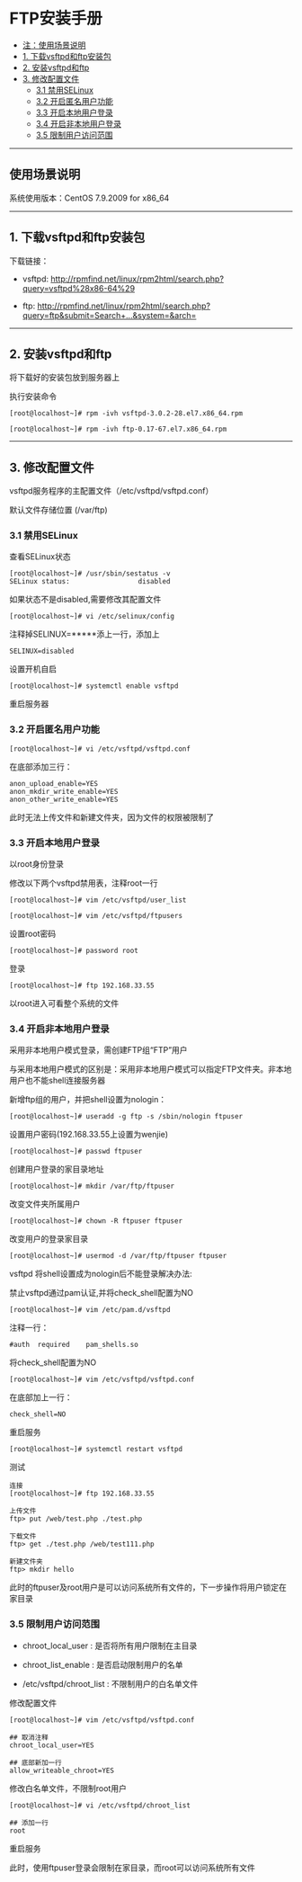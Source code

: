 # FTP安装手册

* [注：使用场景说明](#1.%20%E4%B8%8B%E8%BD%BDvsftpd%E5%92%8Cftp%E5%AE%89%E8%A3%85%E5%8C%85)
* [1. 下载vsftpd和ftp安装包](#2.%20%E5%AE%89%E8%A3%85vsftpd%E5%92%8Cftp)
* [2. 安装vsftpd和ftp](#%E5%AE%89%E8%A3%85vsftpd)
* [3. 修改配置文件](#3.%20%E4%BF%AE%E6%94%B9%E9%85%8D%E7%BD%AE%E6%96%87%E4%BB%B6)
  * [3.1 禁用SELinux](#3.1%20%E7%A6%81%E7%94%A8SELinux)
  * [3.2 开启匿名用户功能](#3.2%20%E5%BC%80%E5%90%AF%E5%8C%BF%E5%90%8D%E7%94%A8%E6%88%B7%E5%8A%9F%E8%83%BD)
  * [3.3 开启本地用户登录](#3.3%20%E5%BC%80%E5%90%AF%E6%9C%AC%E5%9C%B0%E7%94%A8%E6%88%B7%E7%99%BB%E5%BD%95)
  * [3.4 开启非本地用户登录](#3.4%20%E5%BC%80%E5%90%AF%E9%9D%9E%E6%9C%AC%E5%9C%B0%E7%94%A8%E6%88%B7%E7%99%BB%E5%BD%95)
  * [3.5 限制用户访问范围](#3.5%20%E9%99%90%E5%88%B6%E7%94%A8%E6%88%B7%E8%AE%BF%E9%97%AE%E8%8C%83%E5%9B%B4)


---

## 使用场景说明

系统使用版本：CentOS 7.9.2009 for x86_64

---

## 1. 下载vsftpd和ftp安装包

下载链接：


- vsftpd: http://rpmfind.net/linux/rpm2html/search.php?query=vsftpd%28x86-64%29 

- ftp: http://rpmfind.net/linux/rpm2html/search.php?query=ftp&submit=Search+...&system=&arch=

---

## 2. 安装vsftpd和ftp

将下载好的安装包放到服务器上

执行安装命令

```
[root@localhost~]# rpm -ivh vsftpd-3.0.2-28.el7.x86_64.rpm
```

```
[root@localhost~]# rpm -ivh ftp-0.17-67.el7.x86_64.rpm
```

---

## 3. 修改配置文件

vsftpd服务程序的主配置文件（/etc/vsftpd/vsftpd.conf）

默认文件存储位置 (/var/ftp)

### 3.1 禁用SELinux

查看SELinux状态

```
[root@localhost~]# /usr/sbin/sestatus -v
SELinux status:                 disabled
```

如果状态不是disabled,需要修改其配置文件

```
[root@localhost~]# vi /etc/selinux/config
```

注释掉SELINUX=*****添上一行，添加上

```
SELINUX=disabled
```

设置开机自启
```
[root@localhost~]# systemctl enable vsftpd
```

重启服务器

### 3.2 开启匿名用户功能 

```
[root@localhost~]# vi /etc/vsftpd/vsftpd.conf
```

在底部添加三行：

```
anon_upload_enable=YES
anon_mkdir_write_enable=YES
anon_other_write_enable=YES
```

此时无法上传文件和新建文件夹，因为文件的权限被限制了

### 3.3 开启本地用户登录

以root身份登录

修改以下两个vsftpd禁用表，注释root一行

```
[root@localhost~]# vim /etc/vsftpd/user_list
```

```
[root@localhost~]# vim /etc/vsftpd/ftpusers
```

设置root密码

```
[root@localhost~]# password root
```

登录
```
[root@localhost~]# ftp 192.168.33.55
```

以root进入可看整个系统的文件

### 3.4 开启非本地用户登录

采用非本地用户模式登录，需创建FTP组“FTP”用户

与采用本地用户模式的区别是：采用非本地用户模式可以指定FTP文件夹。非本地用户也不能shell连接服务器

新增ftp组的用户，并把shell设置为nologin：

```
[root@localhost~]# useradd -g ftp -s /sbin/nologin ftpuser
```

设置用户密码(192.168.33.55上设置为wenjie)

```
[root@localhost~]# passwd ftpuser
```

创建用户登录的家目录地址

```
[root@localhost~]# mkdir /var/ftp/ftpuser
```

改变文件夹所属用户

```
[root@localhost~]# chown -R ftpuser ftpuser
```

改变用户的登录家目录

```
[root@localhost~]# usermod -d /var/ftp/ftpuser ftpuser
```

vsftpd 将shell设置成为nologin后不能登录解决办法:


禁止vsftpd通过pam认证,并将check_shell配置为NO

```
[root@localhost~]# vim /etc/pam.d/vsftpd
```

注释一行：

```
#auth  required    pam_shells.so
```

将check_shell配置为NO

```
[root@localhost~]# vim /etc/vsftpd/vsftpd.conf
```

在底部加上一行：

```
check_shell=NO
```

重启服务

```
[root@localhost~]# systemctl restart vsftpd
```

测试

```
连接
[root@localhost~]# ftp 192.168.33.55

上传文件
ftp> put /web/test.php ./test.php

下载文件
ftp> get ./test.php /web/test111.php

新建文件夹
ftp> mkdir hello
```

此时的ftpuser及root用户是可以访问系统所有文件的，下一步操作将用户锁定在家目录

### 3.5 限制用户访问范围

* chroot_local_user : 是否将所有用户限制在主目录

* chroot_list_enable : 是否启动限制用户的名单

* /etc/vsftpd/chroot_list : 不限制用户的白名单文件

修改配置文件

```
[root@localhost~]# vim /etc/vsftpd/vsftpd.conf
```

```
## 取消注释
chroot_local_user=YES

## 底部新加一行
allow_writeable_chroot=YES
```

修改白名单文件，不限制root用户

```
[root@localhost~]# vi /etc/vsftpd/chroot_list
```

```
## 添加一行
root
```

重启服务

此时，使用ftpuser登录会限制在家目录，而root可以访问系统所有文件

